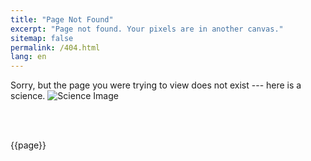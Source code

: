 ```yaml
---
title: "Page Not Found"
excerpt: "Page not found. Your pixels are in another canvas."
sitemap: false
permalink: /404.html
lang: en
---
```

Sorry, but the page you were trying to view does not exist --- here is a science.
<img src="https://argilfea.github.io/philippethemedicalphysicist.github.io/images/Science.png" alt="Science Image">

<script type="text/javascript">
  var GOOG_FIXURL_LANG = 'en';
  var GOOG_FIXURL_SITE = '{{ site.url }}'
</script>
<script type="text/javascript"
  src="//linkhelp.clients.google.com/tbproxy/lh/wm/fixurl.js">
</script>
<br>
<p id="demo0"></p>
<p id="demo1"></p>
<p id="demo2"></p>
<p id="demo3"></p>
<script>
  document.getElementById("demo0").innerHTML = "Test Me!"
  document.getElementById("demo1").innerHTML = window.location.href
  document.getElementById("demo2").innerHTML = window.location.hostname
  document.getElementById("demo3").innerHTML = window.location.pathname
</script>
<br>
{{page}}